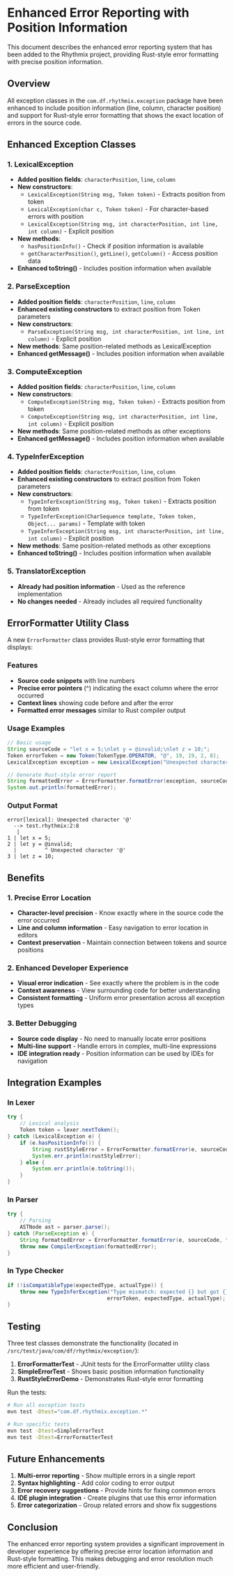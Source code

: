 # Enhanced Error Reporting with Position Information

This document describes the enhanced error reporting system that has been added to the Rhythmix project, providing Rust-style error formatting with precise position information.

## Overview

All exception classes in the `com.df.rhythmix.exception` package have been enhanced to include position information (line, column, character position) and support for Rust-style error formatting that shows the exact location of errors in the source code.

## Enhanced Exception Classes

### 1. LexicalException
- **Added position fields**: `characterPosition`, `line`, `column`
- **New constructors**:
  - `LexicalException(String msg, Token token)` - Extracts position from token
  - `LexicalException(char c, Token token)` - For character-based errors with position
  - `LexicalException(String msg, int characterPosition, int line, int column)` - Explicit position
- **New methods**:
  - `hasPositionInfo()` - Check if position information is available
  - `getCharacterPosition()`, `getLine()`, `getColumn()` - Access position data
- **Enhanced toString()** - Includes position information when available

### 2. ParseException
- **Added position fields**: `characterPosition`, `line`, `column`
- **Enhanced existing constructors** to extract position from Token parameters
- **New constructors**:
  - `ParseException(String msg, int characterPosition, int line, int column)` - Explicit position
- **New methods**: Same position-related methods as LexicalException
- **Enhanced getMessage()** - Includes position information when available

### 3. ComputeException
- **Added position fields**: `characterPosition`, `line`, `column`
- **New constructors**:
  - `ComputeException(String msg, Token token)` - Extracts position from token
  - `ComputeException(String msg, int characterPosition, int line, int column)` - Explicit position
- **New methods**: Same position-related methods as other exceptions
- **Enhanced getMessage()** - Includes position information when available

### 4. TypeInferException
- **Added position fields**: `characterPosition`, `line`, `column`
- **Enhanced existing constructors** to extract position from Token parameters
- **New constructors**:
  - `TypeInferException(String msg, Token token)` - Extracts position from token
  - `TypeInferException(CharSequence template, Token token, Object... params)` - Template with token
  - `TypeInferException(String msg, int characterPosition, int line, int column)` - Explicit position
- **New methods**: Same position-related methods as other exceptions
- **Enhanced toString()** - Includes position information when available

### 5. TranslatorException
- **Already had position information** - Used as the reference implementation
- **No changes needed** - Already includes all required functionality

## ErrorFormatter Utility Class

A new `ErrorFormatter` class provides Rust-style error formatting that displays:

### Features
- **Source code snippets** with line numbers
- **Precise error pointers** (^) indicating the exact column where the error occurred
- **Context lines** showing code before and after the error
- **Formatted error messages** similar to Rust compiler output

### Usage Examples

```java
// Basic usage
String sourceCode = "let x = 5;\nlet y = @invalid;\nlet z = 10;";
Token errorToken = new Token(TokenType.OPERATOR, "@", 19, 19, 2, 8);
LexicalException exception = new LexicalException("Unexpected character '@'", errorToken);

// Generate Rust-style error report
String formattedError = ErrorFormatter.formatError(exception, sourceCode, "test.rhythmix");
System.out.println(formattedError);
```

### Output Format
```
error[lexical]: Unexpected character '@'
  --> test.rhythmix:2:8
   |
1 | let x = 5;
2 | let y = @invalid;
  |         ^ Unexpected character '@'
3 | let z = 10;
```

## Benefits

### 1. Precise Error Location
- **Character-level precision** - Know exactly where in the source code the error occurred
- **Line and column information** - Easy navigation to error location in editors
- **Context preservation** - Maintain connection between tokens and source positions

### 2. Enhanced Developer Experience
- **Visual error indication** - See exactly where the problem is in the code
- **Context awareness** - View surrounding code for better understanding
- **Consistent formatting** - Uniform error presentation across all exception types

### 3. Better Debugging
- **Source code display** - No need to manually locate error positions
- **Multi-line support** - Handle errors in complex, multi-line expressions
- **IDE integration ready** - Position information can be used by IDEs for navigation

## Integration Examples

### In Lexer
```java
try {
    // Lexical analysis
    Token token = lexer.nextToken();
} catch (LexicalException e) {
    if (e.hasPositionInfo()) {
        String rustStyleError = ErrorFormatter.formatError(e, sourceCode, filename);
        System.err.println(rustStyleError);
    } else {
        System.err.println(e.toString());
    }
}
```

### In Parser
```java
try {
    // Parsing
    ASTNode ast = parser.parse();
} catch (ParseException e) {
    String formattedError = ErrorFormatter.formatError(e, sourceCode, filename);
    throw new CompilerException(formattedError);
}
```

### In Type Checker
```java
if (!isCompatibleType(expectedType, actualType)) {
    throw new TypeInferException("Type mismatch: expected {} but got {}", 
                                errorToken, expectedType, actualType);
}
```

## Testing

Three test classes demonstrate the functionality (located in `/src/test/java/com/df/rhythmix/exception/`):

1. **ErrorFormatterTest** - JUnit tests for the ErrorFormatter utility class
2. **SimpleErrorTest** - Shows basic position information functionality
3. **RustStyleErrorDemo** - Demonstrates Rust-style error formatting

Run the tests:
```bash
# Run all exception tests
mvn test -Dtest="com.df.rhythmix.exception.*"

# Run specific tests
mvn test -Dtest=SimpleErrorTest
mvn test -Dtest=ErrorFormatterTest
```

## Future Enhancements

1. **Multi-error reporting** - Show multiple errors in a single report
2. **Syntax highlighting** - Add color coding to error output
3. **Error recovery suggestions** - Provide hints for fixing common errors
4. **IDE plugin integration** - Create plugins that use this error information
5. **Error categorization** - Group related errors and show fix suggestions

## Conclusion

The enhanced error reporting system provides a significant improvement in developer experience by offering precise error location information and Rust-style formatting. This makes debugging and error resolution much more efficient and user-friendly.

